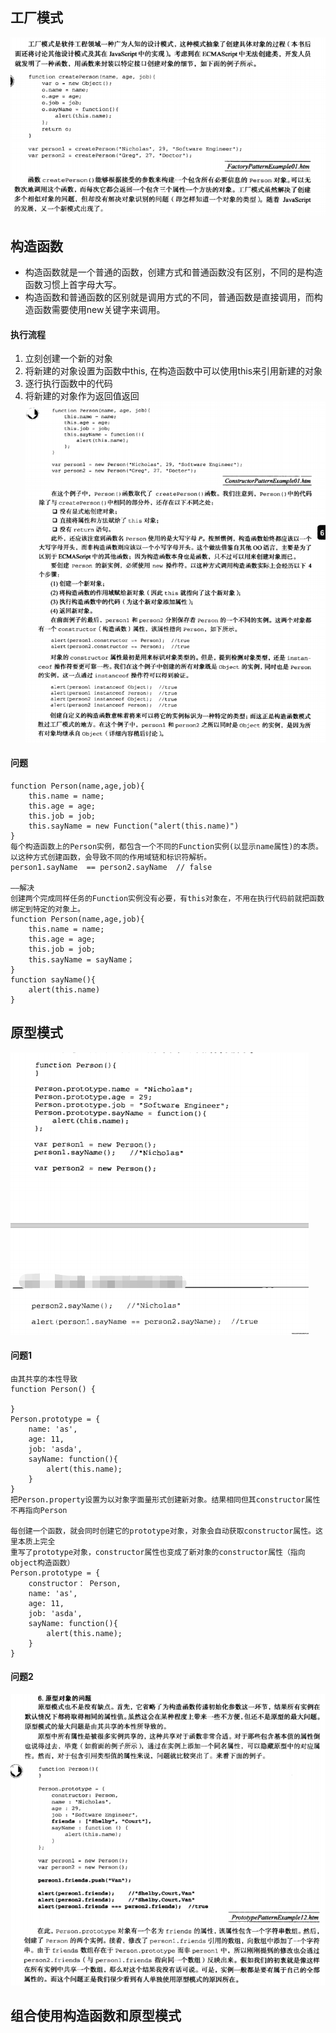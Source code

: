## 工厂模式
![factory](../../.vuepress/public/factory.png)

## 构造函数
- 构造函数就是一个普通的函数，创建方式和普通函数没有区别，不同的是构造函数习惯上首字母大写。
- 构造函数和普通函数的区别就是调用方式的不同，普通函数是直接调用，而构造函数需要使用new关键字来调用。
#### 执行流程
1. 立刻创建一个新的对象
2. 将新建的对象设置为函数中this, 在构造函数中可以使用this来引用新建的对象
3. 逐行执行函数中的代码
4. 将新建的对象作为返回值返回
![functionGz](../../.vuepress/public/functionGz.png)
#### **问题**
```
function Person(name,age,job){
    this.name = name;
    this.age = age;
    this.job = job;
    this.sayName = new Function("alert(this.name)")
}
每个构造函数上的Person实例，都包含一个不同的Function实例(以显示name属性)的本质。
以这种方式创建函数，会导致不同的作用域链和标识符解析。
person1.sayName  == person2.sayName  // false

——解决
创建两个完成同样任务的Function实例没有必要，有this对象在，不用在执行代码前就把函数绑定到特定的对象上。
function Person(name,age,job){
    this.name = name;
    this.age = age;
    this.job = job;
    this.sayName = sayName；
}
function sayName(){
    alert(this.name)
}
```

## 原型模式
![prototypeYX](../../.vuepress/public/prototypeYX.png)
#### 问题1
```
由其共享的本性导致
function Person() {

}
Person.prototype = {
    name: 'as',
    age: 11,
    job: 'asda',
    sayName: function(){
        alert(this.name);
    }
}
把Person.property设置为以对象字面量形式创建新对象。结果相同但其constructor属性不再指向Person

每创建一个函数，就会同时创建它的prototype对象，对象会自动获取constructor属性。这里本质上完全
重写了prototype对象，constructor属性也变成了新对象的constructor属性（指向object构造函数）
Person.prototype = {
    constructor： Person,
    name: 'as',
    age: 11,
    job: 'asda',
    sayName: function(){
        alert(this.name);
    }
}

```
#### 问题2
![prototypeYXERROR](../../.vuepress/public/prototypeYXERROR.png)



## 组合使用构造函数和原型模式
